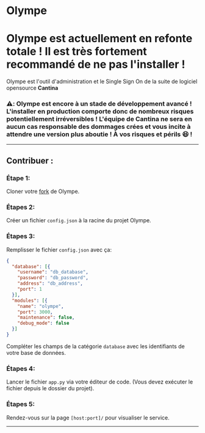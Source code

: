 # Olympe

# Olympe est actuellement en refonte totale ! Il est très fortement recommandé de ne pas l'installer !

Olympe est l'outil d'administration et le Single Sign On de la suite de logiciel opensource **Cantina**

### ⚠️: Olympe est encore à un stade de développement avancé ! L'installer en production comporte donc de nombreux risques potentiellement irréversibles ! L'équipe de Cantina ne sera en aucun cas responsable des dommages crées et vous incite à attendre une version plus aboutie ! À vos risques et périls 😆 !

***

## Contribuer :

### Étape 1:
Cloner votre [fork](https://github.com/Cantina-Org/Olympe/fork) de Olympe.

### Étapes 2:
Créer un fichier `config.json` à la racine du projet Olympe.

### Étapes 3:
Remplisser le fichier `config.json` avec ça: 
```json
{
  "database": [{
    "username": "db_database",
    "password": "db_password",
    "address": "db_address",
    "port": 1
  }],
  "modules": [{
    "name": "olympe",
    "port": 3000,
    "maintenance": false,
    "debug_mode": false
  }]
}
``` 
Compléter les champs de la catégorie `database` avec les identifiants de votre base de données.


### Étapes 4:
Lancer le fichier `app.py` via votre éditeur de code. (Vous devez exécuter le fichier depuis le dossier du projet). 

### Étapes 5:
Rendez-vous sur la page `[host:port]/` pour visualiser le service.

***

